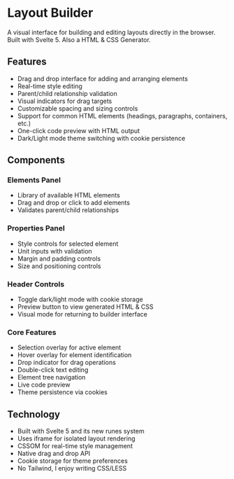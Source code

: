 # Layout Builder

A visual interface for building and editing layouts directly in the browser. Built with Svelte 5. Also a HTML & CSS Generator.

## Features
- Drag and drop interface for adding and arranging elements
- Real-time style editing 
- Parent/child relationship validation
- Visual indicators for drag targets
- Customizable spacing and sizing controls
- Support for common HTML elements (headings, paragraphs, containers, etc.)
- One-click code preview with HTML output
- Dark/Light mode theme switching with cookie persistence

## Components
### Elements Panel
- Library of available HTML elements
- Drag and drop or click to add elements
- Validates parent/child relationships

### Properties Panel
- Style controls for selected element
- Unit inputs with validation
- Margin and padding controls
- Size and positioning controls

### Header Controls
- Toggle dark/light mode with cookie storage
- Preview button to view generated HTML & CSS
- Visual mode for returning to builder interface

### Core Features
- Selection overlay for active element
- Hover overlay for element identification
- Drop indicator for drag operations
- Double-click text editing
- Element tree navigation
- Live code preview
- Theme persistence via cookies

## Technology
- Built with Svelte 5 and its new runes system
- Uses iframe for isolated layout rendering
- CSSOM for real-time style management
- Native drag and drop API
- Cookie storage for theme preferences
- No Tailwind, I enjoy writing CSS/LESS
